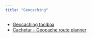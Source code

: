 ```yaml
---
title: "Geocaching"
---
```


- [Geocaching toolbox](https://www.geocachingtoolbox.com/)
- [Cachetur - Geocache route planner](https://cachetur.no)
